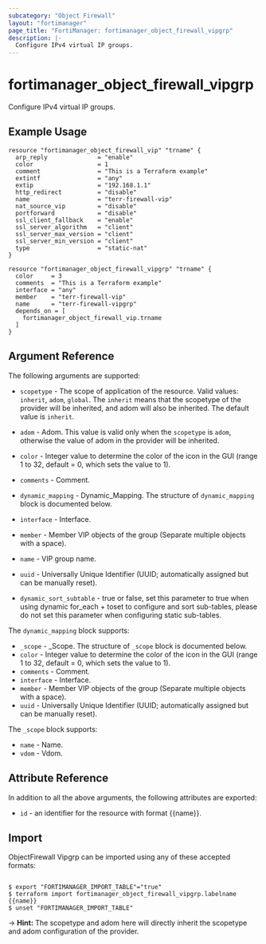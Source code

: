 ```yaml
---
subcategory: "Object Firewall"
layout: "fortimanager"
page_title: "FortiManager: fortimanager_object_firewall_vipgrp"
description: |-
  Configure IPv4 virtual IP groups.
---
```


# fortimanager_object_firewall_vipgrp
Configure IPv4 virtual IP groups.

## Example Usage

```hcl
resource "fortimanager_object_firewall_vip" "trname" {
  arp_reply              = "enable"
  color                  = 1
  comment                = "This is a Terraform example"
  extintf                = "any"
  extip                  = "192.168.1.1"
  http_redirect          = "disable"
  name                   = "terr-firewall-vip"
  nat_source_vip         = "disable"
  portforward            = "disable"
  ssl_client_fallback    = "enable"
  ssl_server_algorithm   = "client"
  ssl_server_max_version = "client"
  ssl_server_min_version = "client"
  type                   = "static-nat"
}

resource "fortimanager_object_firewall_vipgrp" "trname" {
  color     = 3
  comments  = "This is a Terraform example"
  interface = "any"
  member    = "terr-firewall-vip"
  name      = "terr-firewall-vipgrp"
  depends_on = [
    fortimanager_object_firewall_vip.trname
  ]
}
```

## Argument Reference


The following arguments are supported:

* `scopetype` - The scope of application of the resource. Valid values: `inherit`, `adom`, `global`. The `inherit` means that the scopetype of the provider will be inherited, and adom will also be inherited. The default value is `inherit`.
* `adom` - Adom. This value is valid only when the `scopetype` is `adom`, otherwise the value of adom in the provider will be inherited.

* `color` - Integer value to determine the color of the icon in the GUI (range 1 to 32, default = 0, which sets the value to 1).
* `comments` - Comment.
* `dynamic_mapping` - Dynamic_Mapping. The structure of `dynamic_mapping` block is documented below.
* `interface` - Interface.
* `member` - Member VIP objects of the group (Separate multiple objects with a space).
* `name` - VIP group name.
* `uuid` - Universally Unique Identifier (UUID; automatically assigned but can be manually reset).
* `dynamic_sort_subtable` - true or false, set this parameter to true when using dynamic for_each + toset to configure and sort sub-tables, please do not set this parameter when configuring static sub-tables.

The `dynamic_mapping` block supports:

* `_scope` - _Scope. The structure of `_scope` block is documented below.
* `color` - Integer value to determine the color of the icon in the GUI (range 1 to 32, default = 0, which sets the value to 1).
* `comments` - Comment.
* `interface` - Interface.
* `member` - Member VIP objects of the group (Separate multiple objects with a space).
* `uuid` - Universally Unique Identifier (UUID; automatically assigned but can be manually reset).

The `_scope` block supports:

* `name` - Name.
* `vdom` - Vdom.


## Attribute Reference

In addition to all the above arguments, the following attributes are exported:
* `id` - an identifier for the resource with format {{name}}.

## Import

ObjectFirewall Vipgrp can be imported using any of these accepted formats:
```

$ export "FORTIMANAGER_IMPORT_TABLE"="true"
$ terraform import fortimanager_object_firewall_vipgrp.labelname {{name}}
$ unset "FORTIMANAGER_IMPORT_TABLE"
```
-> **Hint:** The scopetype and adom here will directly inherit the scopetype and adom configuration of the provider.
